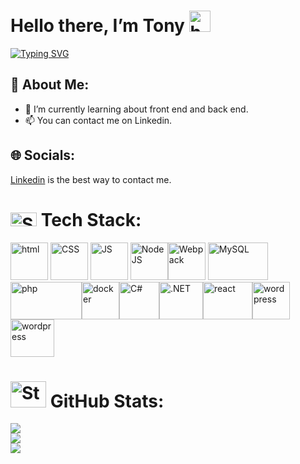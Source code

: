 # Hello there, I’m Tony <img src="https://raw.githubusercontent.com/MartinHeinz/MartinHeinz/master/wave.gif" alt="hello" width="34" height="34">

[![Typing SVG](https://readme-typing-svg.demolab.com?font=Fira+Code&pause=1000&width=600&height=40&lines=Welcome+to+my+profile;I'm+a+web+developper+junior;Love+create+and+learning+;I'm+looking+for+an+apprenticeship)](https://git.io/typing-svg)
## 💫 About Me:
- 🌱 I’m currently learning about front end and back end. <br>
- 📫 You can contact me on Linkedin. 


## 🌐 Socials:
<a href = "https://www.linkedin.com/in/tony-bruchon/">Linkedin</a> is the best way to contact me. 

# <img src="https://www.wingstechsolutions.com/wp-content/uploads/2022/03/full-stack-development.gif" alt="Stats" width="42" height="22"> Tech Stack:

<img src="https://raw.githubusercontent.com/dustin100/dustin100/master/assests/html5-original.svg" alt="html" width="60" height="60"> <img src="https://raw.githubusercontent.com/dustin100/dustin100/master/assests/css3-original.svg" alt="CSS" width="60" height="60"> <img src="https://raw.githubusercontent.com/dustin100/dustin100/master/assests/javascript-plain.svg" alt="JS" width="60" height="60"> <img src="https://raw.githubusercontent.com/dustin100/dustin100/master/assests/nodejs-original.svg" alt="Node JS" width="60" height="60"><img src="https://raw.githubusercontent.com/webpack/media/3e52c178e6ad2428585a2cbf5d22d6dbe0697f0f/logo/icon.svg" alt="Webpack" width="60" height="60"> <img src="https://1000logos.net/wp-content/uploads/2020/08/MySQL-Logo.png" alt="MySQL" width="96" height="60"> <img src="https://upload.wikimedia.org/wikipedia/commons/2/27/PHP-logo.svg" alt="php" width="114" height="60"><img src="https://cdn4.iconfinder.com/data/icons/logos-and-brands/512/97_Docker_logo_logos-512.png" alt="docker" width="60" height="60"><img src="https://upload.wikimedia.org/wikipedia/commons/b/bd/Logo_C_sharp.svg" alt="C#" width="64" height="60"><img src="https://upload.wikimedia.org/wikipedia/commons/e/ee/.NET_Core_Logo.svg" alt=".NET" width="70" height="60"><img src="https://upload.wikimedia.org/wikipedia/commons/a/a7/React-icon.svg" alt="react" width="79" height="60"><img src="https://cdn.pixabay.com/photo/2022/01/16/17/24/wordpress-6942722_1280.png" alt="wordpress" width="60" height="60">  <img src="https://cdn.worldvectorlogo.com/logos/typescript-2.svg" alt="wordpress" width="70" height="60">

# <img src="https://www.nosyweb.fr/images/icons/lots/lot18.png" alt="Stats" width="57" height="42"> GitHub Stats:

![](https://github-readme-stats.vercel.app/api?username=TonyJonathan&theme=tokyonight&hide_border=true&include_all_commits=false&count_private=true)<br/>
![](https://github-readme-streak-stats.herokuapp.com/?user=TonyJonathan&theme=tokyonight&hide_border=true)<br/>
![](https://github-readme-stats.vercel.app/api/top-langs/?username=TonyJonathan&theme=tokyonight&hide_border=true&include_all_commits=false&count_private=true&layout=compact)


